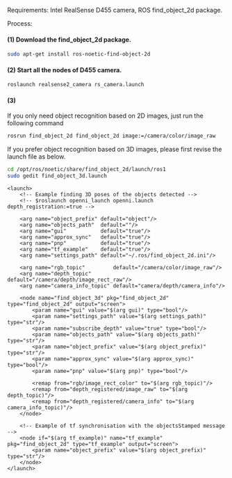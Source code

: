 Requirements: Intel RealSense D455 camera, ROS find_object_2d package.

Process:

#### (1) Download the find_object_2d package.

```bash
sudo apt-get install ros-noetic-find-object-2d
```

#### (2) Start all the nodes of D455 camera.

```bash
roslaunch realsense2_camera rs_camera.launch
```

#### (3)
If you only need object recognition based on 2D images, just run the following command

```bash
rosrun find_object_2d find_object_2d image:=/camera/color/image_raw
```

If you prefer object recognition based on 3D images, please first revise the launch file as below.

```bash
cd /opt/ros/noetic/share/find_object_2d/launch/ros1
sudo gedit find_object_3d.launch
```
```launch
<launch>
	<!-- Example finding 3D poses of the objects detected -->
	<!-- $roslaunch openni_launch openni.launch depth_registration:=true -->
	
	<arg name="object_prefix" default="object"/>
	<arg name="objects_path"  default=""/>
	<arg name="gui"           default="true"/>
	<arg name="approx_sync"   default="true"/>
	<arg name="pnp"           default="true"/>
	<arg name="tf_example"    default="true"/>
	<arg name="settings_path" default="~/.ros/find_object_2d.ini"/>
	
	<arg name="rgb_topic"         default="/camera/color/image_raw"/>
	<arg name="depth_topic"       default="/camera/depth/image_rect_raw"/>
	<arg name="camera_info_topic" default="camera/depth/camera_info"/>
	
	<node name="find_object_3d" pkg="find_object_2d" type="find_object_2d" output="screen">
		<param name="gui" value="$(arg gui)" type="bool"/>
		<param name="settings_path" value="$(arg settings_path)" type="str"/>
		<param name="subscribe_depth" value="true" type="bool"/>
		<param name="objects_path" value="$(arg objects_path)" type="str"/>
		<param name="object_prefix" value="$(arg object_prefix)" type="str"/>
		<param name="approx_sync" value="$(arg approx_sync)" type="bool"/>
		<param name="pnp" value="$(arg pnp)" type="bool"/>
		
		<remap from="rgb/image_rect_color" to="$(arg rgb_topic)"/>
		<remap from="depth_registered/image_raw" to="$(arg depth_topic)"/>
		<remap from="depth_registered/camera_info" to="$(arg camera_info_topic)"/>
	</node>
	
	<!-- Example of tf synchronisation with the objectsStamped message -->
	<node if="$(arg tf_example)" name="tf_example" pkg="find_object_2d" type="tf_example" output="screen">
		<param name="object_prefix" value="$(arg object_prefix)" type="str"/>
	</node>
</launch>
```
